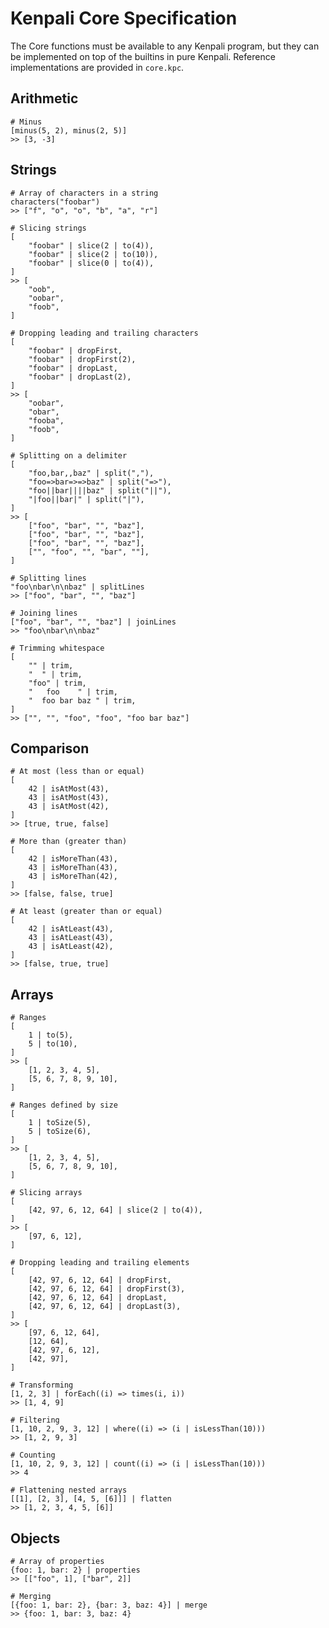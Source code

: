 # Kenpali Core Specification

The Core functions must be available to any Kenpali program, but they can be implemented on top of the builtins in pure Kenpali. Reference implementations are provided in `core.kpc`.

## Arithmetic

```
# Minus
[minus(5, 2), minus(2, 5)]
>> [3, -3]
```

## Strings

```
# Array of characters in a string
characters("foobar")
>> ["f", "o", "o", "b", "a", "r"]
```

```
# Slicing strings
[
    "foobar" | slice(2 | to(4)),
    "foobar" | slice(2 | to(10)),
    "foobar" | slice(0 | to(4)),
]
>> [
    "oob",
    "oobar",
    "foob",
]
```

```
# Dropping leading and trailing characters
[
    "foobar" | dropFirst,
    "foobar" | dropFirst(2),
    "foobar" | dropLast,
    "foobar" | dropLast(2),
]
>> [
    "oobar",
    "obar",
    "fooba",
    "foob",
]
```

```
# Splitting on a delimiter
[
    "foo,bar,,baz" | split(","),
    "foo=>bar=>=>baz" | split("=>"),
    "foo||bar||||baz" | split("||"),
    "|foo||bar|" | split("|"),
]
>> [
    ["foo", "bar", "", "baz"],
    ["foo", "bar", "", "baz"],
    ["foo", "bar", "", "baz"],
    ["", "foo", "", "bar", ""],
]
```

```
# Splitting lines
"foo\nbar\n\nbaz" | splitLines
>> ["foo", "bar", "", "baz"]
```

```
# Joining lines
["foo", "bar", "", "baz"] | joinLines
>> "foo\nbar\n\nbaz"
```

```
# Trimming whitespace
[
    "" | trim,
    "  " | trim,
    "foo" | trim,
    "   foo    " | trim,
    "  foo bar baz " | trim,
]
>> ["", "", "foo", "foo", "foo bar baz"]
```

## Comparison

```
# At most (less than or equal)
[
    42 | isAtMost(43),
    43 | isAtMost(43),
    43 | isAtMost(42),
]
>> [true, true, false]
```

```
# More than (greater than)
[
    42 | isMoreThan(43),
    43 | isMoreThan(43),
    43 | isMoreThan(42),
]
>> [false, false, true]
```

```
# At least (greater than or equal)
[
    42 | isAtLeast(43),
    43 | isAtLeast(43),
    43 | isAtLeast(42),
]
>> [false, true, true]
```

## Arrays

```
# Ranges
[
    1 | to(5),
    5 | to(10),
]
>> [
    [1, 2, 3, 4, 5],
    [5, 6, 7, 8, 9, 10],
]
```

```
# Ranges defined by size
[
    1 | toSize(5),
    5 | toSize(6),
]
>> [
    [1, 2, 3, 4, 5],
    [5, 6, 7, 8, 9, 10],
]
```

```
# Slicing arrays
[
    [42, 97, 6, 12, 64] | slice(2 | to(4)),
]
>> [
    [97, 6, 12],
]
```

```
# Dropping leading and trailing elements
[
    [42, 97, 6, 12, 64] | dropFirst,
    [42, 97, 6, 12, 64] | dropFirst(3),
    [42, 97, 6, 12, 64] | dropLast,
    [42, 97, 6, 12, 64] | dropLast(3),
]
>> [
    [97, 6, 12, 64],
    [12, 64],
    [42, 97, 6, 12],
    [42, 97],
]
```

```
# Transforming
[1, 2, 3] | forEach((i) => times(i, i))
>> [1, 4, 9]
```

```
# Filtering
[1, 10, 2, 9, 3, 12] | where((i) => (i | isLessThan(10)))
>> [1, 2, 9, 3]
```

```
# Counting
[1, 10, 2, 9, 3, 12] | count((i) => (i | isLessThan(10)))
>> 4
```

```
# Flattening nested arrays
[[1], [2, 3], [4, 5, [6]]] | flatten
>> [1, 2, 3, 4, 5, [6]]
```

## Objects

```
# Array of properties
{foo: 1, bar: 2} | properties
>> [["foo", 1], ["bar", 2]]
```

```
# Merging
[{foo: 1, bar: 2}, {bar: 3, baz: 4}] | merge
>> {foo: 1, bar: 3, baz: 4}
```
